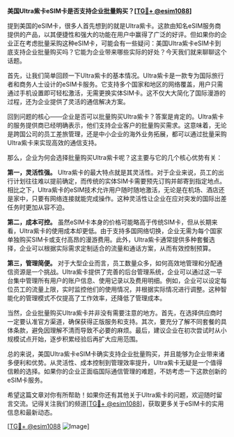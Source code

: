 **美国Ultra紫卡eSIM卡是否支持企业批量购买？[[TG💪+ @esim1088](https://t.me/s/esim1088)]**

提到美国的eSIM卡，很多人首先想到的就是Ultra紫卡。这款由知名eSIM服务商提供的产品，以其便捷性和强大的功能在用户中赢得了广泛的好评。但如果你的企业正在考虑批量采购这种eSIM卡，可能会有一些疑问：美国Ultra紫卡eSIM卡到底支持企业批量购买吗？它能为企业带来哪些实际的好处？今天我们就来聊聊这个话题。

首先，让我们简单回顾一下Ultra紫卡的基本情况。Ultra紫卡是一款专为国际旅行者和商务人士设计的eSIM卡服务。它支持多个国家和地区的网络覆盖，用户只需通过手机设置即可轻松激活，无需更换实体SIM卡。这不仅大大简化了国际漫游的过程，还为企业提供了灵活的通信解决方案。

回到问题的核心——企业是否可以批量购买Ultra紫卡？答案是肯定的。Ultra紫卡的服务提供商已经明确表示，他们支持企业客户的批量购买需求。这意味着，无论是跨国公司的员工差旅管理，还是中小企业的海外业务拓展，都可以通过批量采购Ultra紫卡来实现高效的通信支持。

那么，企业为何会选择批量购买Ultra紫卡呢？这主要与它的几个核心优势有关：

**第一，灵活性强。** Ultra紫卡的最大特点就是其灵活性。对于企业来说，员工的出行计划往往难以提前确定，而传统的实体SIM卡需要预先订购并邮寄到指定地点。相比之下，Ultra紫卡的eSIM技术允许用户随时随地激活，无论是在机场、酒店还是家中，只要有网络连接就能完成操作。这种灵活性让企业在应对突发的国际出差任务时更加从容不迫。

**第二，成本可控。** 虽然eSIM卡本身的价格可能略高于传统SIM卡，但从长期来看，Ultra紫卡的使用成本却更低。由于支持多国网络切换，企业无需为每个国家单独购买SIM卡或支付高昂的漫游费用。此外，Ultra紫卡通常提供多种套餐选择，企业可以根据实际需求定制适合的流量和通话方案，从而有效控制预算。

**第三，管理简便。** 对于大型企业而言，员工数量众多，如何高效地管理和分配通信资源是一个挑战。Ultra紫卡提供了完善的后台管理系统，企业可以通过这一平台集中管理所有用户的账户信息、使用记录以及费用明细。例如，企业可以设定每位员工的流量上限，实时监控他们的使用情况，并根据实际情况进行调整。这种智能化的管理模式不仅提高了工作效率，还降低了管理成本。

当然，企业批量购买Ultra紫卡并非没有需要注意的地方。首先，在选择供应商时一定要认准官方渠道，确保获得正版服务和支持。其次，要充分了解不同套餐的具体条款，避免因理解不清而导致不必要的麻烦。最后，建议企业在初次尝试时从小规模试点开始，逐步积累经验后再扩大应用范围。

总的来说，美国Ultra紫卡eSIM卡确实支持企业批量购买，并且能够为企业带来诸多便利和优势。从灵活性、成本控制到管理效率提升，Ultra紫卡无疑是一个值得信赖的选择。如果你的企业正面临国际通信管理的难题，不妨考虑一下这款创新的eSIM卡服务。

希望这篇文章对你有所帮助！如果你还有其他关于Ultra紫卡的问题，欢迎随时留言交流。记得关注我们的频道[[TG💪+ @esim1088](https://t.me/s/esim1088)]，获取更多关于eSIM卡的实用信息和最新动态。

[[TG💪+ @esim1088](https://t.me/s/esim1088) ![Image](https://i.postimg.cc/4NQfJmqS/Snipaste-2025-05-13-00-14-12.png)]